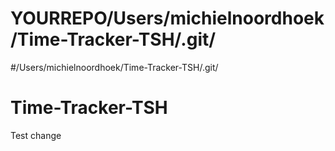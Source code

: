 # YOURREPO/Users/michielnoordhoek/Time-Tracker-TSH/.git/
#/Users/michielnoordhoek/Time-Tracker-TSH/.git/
# Time-Tracker-TSH
Test change

